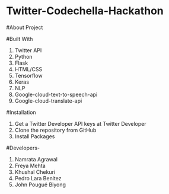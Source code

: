 # Twitter-Codechella-Hackathon


#About Project

#Built With
1. Twitter API
2. Python
3. Flask
4. HTML/CSS
5. Tensorflow
6. Keras
7. NLP
8. Google-cloud-text-to-speech-api
9. Google-cloud-translate-api


#Installation
1. Get a Twitter Developer API keys at Twitter Developer
2. Clone the repository from GitHub
3. Install Packages



#Developers- 
1. Namrata Agrawal
2. Freya Mehta
3. Khushal Chekuri
4. Pedro Lara Benitez
5. John Pougué Biyong
